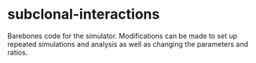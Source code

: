 # subclonal-interactions


Barebones code for the simulator. Modifications can be made to set up repeated simulations and analysis as well as changing the parameters and ratios.